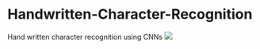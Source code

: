 # Handwritten-Character-Recognition
Hand written character recognition using CNNs
![](https://github.com/HarshaManoj/Handwritten-Character-Recognition/blob/master/project1.gif)
